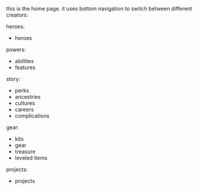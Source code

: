 this is the home page. it uses bottom navigation to switch between different creators:

heroes:
- heroes 

powers:
- abilities 
- features

story:
- perks 
- ancestries 
- cultures
- careers
- complications

gear:
- kits
- gear
- treasure
- leveled items

projects:
- projects